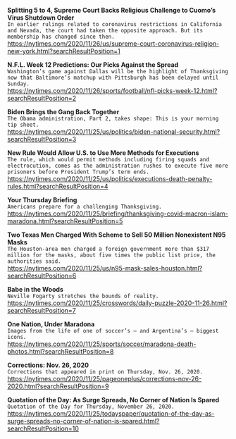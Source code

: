 **Splitting 5 to 4, Supreme Court Backs Religious Challenge to Cuomo’s Virus Shutdown Order**\
`In earlier rulings related to coronavirus restrictions in California and Nevada, the court had taken the opposite approach. But its membership has changed since then.`\
https://nytimes.com/2020/11/26/us/supreme-court-coronavirus-religion-new-york.html?searchResultPosition=1

**N.F.L. Week 12 Predictions: Our Picks Against the Spread**\
`Washington’s game against Dallas will be the highlight of Thanksgiving now that Baltimore’s matchup with Pittsburgh has been delayed until Sunday.`\
https://nytimes.com/2020/11/26/sports/football/nfl-picks-week-12.html?searchResultPosition=2

**Biden Brings the Gang Back Together**\
`The Obama administration, Part 2, takes shape: This is your morning tip sheet.`\
https://nytimes.com/2020/11/25/us/politics/biden-national-security.html?searchResultPosition=3

**New Rule Would Allow U.S. to Use More Methods for Executions**\
`The rule, which would permit methods including firing squads and electrocution, comes as the administration rushes to execute five more prisoners before President Trump’s term ends.`\
https://nytimes.com/2020/11/25/us/politics/executions-death-penalty-rules.html?searchResultPosition=4

**Your Thursday Briefing**\
`Americans prepare for a challenging Thanksgiving.`\
https://nytimes.com/2020/11/25/briefing/thanksgiving-covid-macron-islam-maradona.html?searchResultPosition=5

**Two Texas Men Charged With Scheme to Sell 50 Million Nonexistent N95 Masks**\
`The Houston-area men charged a foreign government more than $317 million for the masks, about five times the public list price, the authorities said.`\
https://nytimes.com/2020/11/25/us/n95-mask-sales-houston.html?searchResultPosition=6

**Babe in the Woods**\
`Neville Fogarty stretches the bounds of reality.`\
https://nytimes.com/2020/11/25/crosswords/daily-puzzle-2020-11-26.html?searchResultPosition=7

**One Nation, Under Maradona**\
`Images from the life of one of soccer’s — and Argentina’s — biggest icons.`\
https://nytimes.com/2020/11/25/sports/soccer/maradona-death-photos.html?searchResultPosition=8

**Corrections: Nov. 26, 2020**\
`Corrections that appeared in print on Thursday, Nov. 26, 2020.`\
https://nytimes.com/2020/11/25/pageoneplus/corrections-nov-26-2020.html?searchResultPosition=9

**Quotation of the Day: As Surge Spreads, No Corner of Nation Is Spared**\
`Quotation of the Day for Thursday, November 26, 2020.`\
https://nytimes.com/2020/11/25/todayspaper/quotation-of-the-day-as-surge-spreads-no-corner-of-nation-is-spared.html?searchResultPosition=10

